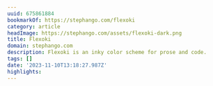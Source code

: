 ```yaml
---
uuid: 675861884
bookmarkOf: https://stephango.com/flexoki
category: article
headImage: https://stephango.com/assets/flexoki-dark.png
title: Flexoki
domain: stephango.com
description: Flexoki is an inky color scheme for prose and code.
tags: []
date: '2023-11-10T13:18:27.987Z'
highlights:
---
```




